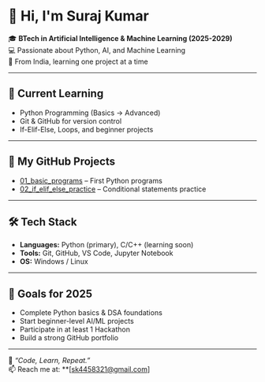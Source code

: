# 👋 Hi, I'm Suraj Kumar

🎓 **BTech in Artificial Intelligence & Machine Learning (2025-2029)**  
💻 Passionate about Python, AI, and Machine Learning  
📍 From India, learning one project at a time  

---

## 🚀 Current Learning
- Python Programming (Basics → Advanced)
- Git & GitHub for version control
- If-Elif-Else, Loops, and beginner projects

---

## 📂 My GitHub Projects
- [01_basic_programs](https://github.com/SURAJML360/01_basic_programs) – First Python programs  
- [02_if_elif_else_practice](https://github.com/SURAJML360/02_if_elif_else_practice) – Conditional statements practice

---

## 🛠 Tech Stack
- **Languages:** Python (primary), C/C++ (learning soon)
- **Tools:** Git, GitHub, VS Code, Jupyter Notebook
- **OS:** Windows / Linux

---

## 🎯 Goals for 2025
- Complete Python basics & DSA foundations
- Start beginner-level AI/ML projects
- Participate in at least 1 Hackathon
- Build a strong GitHub portfolio

---

💬 *“Code, Learn, Repeat.”*  
📫 Reach me at: **[sk4458321@gmail.com]
